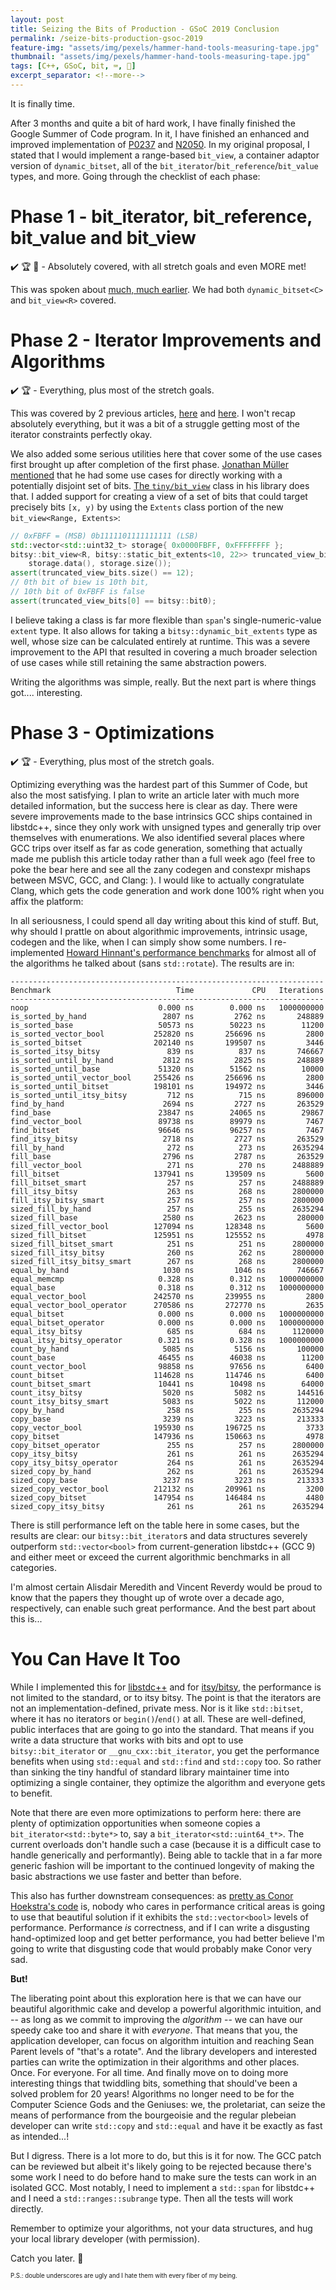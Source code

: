```yaml
---
layout: post
title: Seizing the Bits of Production - GSoC 2019 Conclusion
permalink: /seize-bits-production-gsoc-2019
feature-img: "assets/img/pexels/hammer-hand-tools-measuring-tape.jpg"
thumbnail: "assets/img/pexels/hammer-hand-tools-measuring-tape.jpg"
tags: [C++, GSoC, bit, ⌨️, 📜]
excerpt_separator: <!--more-->
---
```


It is finally time.<!--more-->

After 3 months and quite a bit of hard work, I have finally finished the Google Summer of Code program. In it, I have finished an enhanced and improved implementation of [P0237](https://wg21.link/p0237) and [N2050](https://wg21.link/n2050). In my original proposal, I stated that I would implement a range-based `bit_view`, a container adaptor version of `dynamic_bitset`, all of the `bit_iterator`/`bit_reference`/`bit_value` types, and more. Going through the checklist of each phase:


# Phase 1 - bit_iterator, bit_reference, bit_value and bit_view

✔️ 🏆 🎉 - Absolutely covered, with all stretch goals and even MORE met!

This was spoken about [much, much earlier](/std-byte-me-gsoc-2019). We had both `dynamic_bitset<C>` and `bit_view<R>` covered.


# Phase 2 - Iterator Improvements and Algorithms

✔️ 🏆 - Everything, plus most of the stretch goals.

This was covered by 2 previous articles, [here](/proxies-references-gsoc-2019) and [here](/container-adaptors-gsoc-2019). I won't recap absolutely everything, but it was a bit of a struggle getting most of the iterator constraints perfectly okay.

We also added some serious utilities here that cover some of the use cases first brought up after completion of the first phase. [Jonathan Müller mentioned](https://www.reddit.com/r/cpp/comments/c6699n/stdbyte_me_bit_handling_in_a_future_standard/es6vuu0/) that he had some use cases for directly working with a potentially disjoint set of bits. [The `tiny/bit_view`](https://github.com/foonathan/tiny/blob/master/test/bit_view.cpp) class in his library does that. I added support for creating a view of a set of bits that could target precisely bits `[x, y)` by using the `Extents` class portion of the new `bit_view<Range, Extents>`:

```cpp
// 0xFBFF = (MSB) 0b‭1111101111111111‬ (LSB)
std::vector<std::uint32_t> storage{ 0x0000FBFF, 0xFFFFFFFF };
bitsy::bit_view<R, bitsy::static_bit_extents<10, 22>> truncated_view_bits(
	storage.data(), storage.size());
assert(truncated_view_bits.size() == 12);
// 0th bit of biew is 10th bit,
// 10th bit of 0xFBFF is false
assert(truncated_view_bits[0] == bitsy::bit0);
```

I believe taking a class is far more flexible than `span`'s single-numeric-value `extent` type. It also allows for taking a `bitsy::dynamic_bit_extents` type as well, whose size can be calculated entirely at runtime. This was a severe improvement to the API that resulted in covering a much broader selection of use cases while still retaining the same abstraction powers.

Writing the algorithms was simple, really. But the next part is where things got.... interesting.


# Phase 3 - Optimizations

✔️ 🏆 - Everything, plus most of the stretch goals.

Optimizing everything was the hardest part of this Summer of Code, but also the most satisfying. I plan to write an article later with much more detailed information, but the success here is clear as day. There were severe improvements made to the base intrinsics GCC ships contained in libstdc++, since they only work with unsigned types and generally trip over themselves with enumerations. We also identified several places where GCC trips over itself as far as code generation, something that actually made me publish this article today rather than a full week ago (feel free to poke the bear here and see all the zany codegen and constexpr mishaps between MSVC, GCC, and Clang: ). I would like to actually congratulate Clang, which gets the code generation and work done 100% right when you affix the platform:

In all seriousness, I could spend all day writing about this kind of stuff. But, why should I prattle on about algorithmic improvements, intrinsic usage, codegen and the like, when I can simply show some numbers. I re-implemented [Howard Hinnant's performance benchmarks](https://howardhinnant.github.io/onvectorbool.html) for almost all of the algorithms he talked about (sans `std::rotate`). The results are in:

```
----------------------------------------------------------------------
Benchmark                            Time             CPU   Iterations
----------------------------------------------------------------------
noop                             0.000 ns        0.000 ns   1000000000
is_sorted_by_hand                 2807 ns         2762 ns       248889
is_sorted_base                   50573 ns        50223 ns        11200
is_sorted_vector_bool           252820 ns       256696 ns         2800
is_sorted_bitset                202140 ns       199507 ns         3446
is_sorted_itsy_bitsy               839 ns          837 ns       746667
is_sorted_until_by_hand           2812 ns         2825 ns       248889
is_sorted_until_base             51320 ns        51562 ns        10000
is_sorted_until_vector_bool     255426 ns       256696 ns         2800
is_sorted_until_bitset          198101 ns       194972 ns         3446
is_sorted_until_itsy_bitsy         712 ns          715 ns       896000
find_by_hand                      2694 ns         2727 ns       263529
find_base                        23847 ns        24065 ns        29867
find_vector_bool                 89738 ns        89979 ns         7467
find_bitset                      96646 ns        96257 ns         7467
find_itsy_bitsy                   2718 ns         2727 ns       263529
fill_by_hand                       272 ns          273 ns      2635294
fill_base                         2796 ns         2787 ns       263529
fill_vector_bool                   271 ns          270 ns      2488889
fill_bitset                     137941 ns       139509 ns         5600
fill_bitset_smart                  257 ns          257 ns      2488889
fill_itsy_bitsy                    263 ns          268 ns      2800000
fill_itsy_bitsy_smart              257 ns          257 ns      2800000
sized_fill_by_hand                 257 ns          255 ns      2635294
sized_fill_base                   2580 ns         2623 ns       280000
sized_fill_vector_bool          127094 ns       128348 ns         5600
sized_fill_bitset               125951 ns       125552 ns         4978
sized_fill_bitset_smart            251 ns          251 ns      2800000
sized_fill_itsy_bitsy              260 ns          262 ns      2800000
sized_fill_itsy_bitsy_smart        267 ns          268 ns      2800000
equal_by_hand                     1030 ns         1046 ns       746667
equal_memcmp                     0.328 ns        0.312 ns   1000000000
equal_base                       0.318 ns        0.312 ns   1000000000
equal_vector_bool               242570 ns       239955 ns         2800
equal_vector_bool_operator      270586 ns       272770 ns         2635
equal_bitset                     0.000 ns        0.000 ns   1000000000
equal_bitset_operator            0.000 ns        0.000 ns   1000000000
equal_itsy_bitsy                   685 ns          684 ns      1120000
equal_itsy_bitsy_operator        0.321 ns        0.328 ns   1000000000
count_by_hand                     5085 ns         5156 ns       100000
count_base                       46455 ns        46038 ns        11200
count_vector_bool                98858 ns        97656 ns         6400
count_bitset                    114628 ns       114746 ns         6400
count_bitset_smart               10441 ns        10498 ns        64000
count_itsy_bitsy                  5020 ns         5082 ns       144516
count_itsy_bitsy_smart            5083 ns         5022 ns       112000
copy_by_hand                       258 ns          255 ns      2635294
copy_base                         3239 ns         3223 ns       213333
copy_vector_bool                195930 ns       196725 ns         3733
copy_bitset                     147936 ns       150663 ns         4978
copy_bitset_operator               255 ns          257 ns      2800000
copy_itsy_bitsy                    261 ns          261 ns      2635294
copy_itsy_bitsy_operator           264 ns          261 ns      2635294
sized_copy_by_hand                 262 ns          261 ns      2635294
sized_copy_base                   3237 ns         3223 ns       213333
sized_copy_vector_bool          212132 ns       209961 ns         3200
sized_copy_bitset               147954 ns       146484 ns         4480
sized_copy_itsy_bitsy              261 ns          261 ns      2635294
```

There is still performance left on the table here in some cases, but the results are clear: our `bitsy::bit_iterator`s and data structures severely outperform `std::vector<bool>` from current-generation libstdc++ (GCC 9) and either meet or exceed the current algorithmic benchmarks in all categories.

I'm almost certain Alisdair Meredith and Vincent Reverdy would be proud to know that the papers they thought up of wrote over a decade ago, respectively, can enable such great performance. And the best part about this is...


# You Can Have It Too

While I implemented this for [libstdc++](https://gcc.gnu.org/ml/gcc-patches/2019-08/msg01771.html) and for [itsy/bitsy](https://github.com/ThePhD/itsy_bitsy), the performance is not limited to the standard, or to itsy bitsy. The point is that the iterators are not an implementation-defined, private mess. Nor is it like `std::bitset`, where it has no iterators or `begin()`/`end()` at all. These are well-defined, public interfaces that are going to go into the standard. That means if you write a data structure that works with bits and opt to use `bitsy::bit_iterator` or `__gnu_cxx::bit_iterator`, you get the performance benefits when using `std::equal` and `std::find` and `std::copy` too. So rather than sinking the tiny handful of standard library maintainer time into optimizing a single container, they optimize the algorithm and everyone gets to benefit.

Note that there are even more optimizations to perform here: there are plenty of optimization opportunities when someone copies a `bit_iterator<std::byte*>` to, say a `bit_iterator<std::uint64_t*>`. The current overloads don't handle such a case (because it is a difficult case to handle generically and performantly). Being able to tackle that in a far more generic fashion will be important to the continued longevity of making the basic abstractions we use faster and better than before.

This also has further downstream consequences: as [pretty as Conor Hoekstra's code](https://www.youtube.com/watch?v=48gV1SNm3WA) is, nobody who cares in performance critical areas is going to use that beautiful solution if it exhibits the `std::vector<bool>` levels of performance. Performance _is_ correctness, and if I can write a disgusting hand-optimized loop and get better performance, you had better believe I'm going to write that disgusting code that would probably make Conor very sad.

**But!**

The liberating point about this exploration here is that we can have our beautiful algorithmic cake and develop a powerful algorithmic intuition, and -- as long as we commit to improving the _algorithm_ -- we can have our speedy cake too and share it with _everyone_. That means that you, the application developer, can focus on algorithm intuition and reaching Sean Parent levels of "that's a rotate". And the library developers and interested parties can write the optimization in their algorithms and other places. Once. For everyone. For all time. And finally move on to doing more interesting things that twiddling bits, something that should've been a solved problem for 20 years! Algorithms no longer need to be for the Computer Science Gods and the Geniuses: we, the proletariat, can seize the means of performance from the bourgeoisie and the regular plebeian developer can write `std::copy` and `std::equal` and have it be exactly as fast as intended...!

But I digress. There is a lot more to do, but this is it for now. The GCC patch can be reviewed but albeit it's likely going to be rejected because there's some work I need to do before hand to make sure the tests can work in an isolated GCC. Most notably, I need to implement a `std::span` for libstdc++ and I need a `std::ranges::subrange` type. Then all the tests will work directly.

Remember to optimize your algorithms, not your data structures, and hug your local library developer (with permission).

Catch you later. 💚

<sup><sup>P.S.: double underscores are ugly and I hate them with every fiber of my being.</sup></sup>
